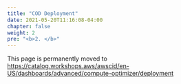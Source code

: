 ```yaml
---
title: "COD Deployment"
date: 2021-05-20T11:16:08-04:00
chapter: false
weight: 2
pre: "<b>2. </b>"
---
```


This page is permanently moved to https://catalog.workshops.aws/awscid/en-US/dashboards/advanced/compute-optimizer/deployment